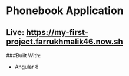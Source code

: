 # Phonebook Application

## Live: https://my-first-project.farrukhmalik46.now.sh

###Built With:
- Angular 8
